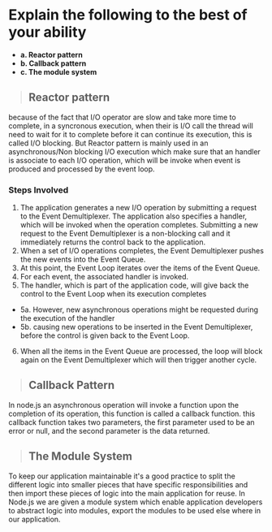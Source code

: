 # Explain the following to the best of your ability

- **a. Reactor pattern**
- **b. Callback pattern**
- **c. The module system**

> ## Reactor pattern
because of the fact that I/O operator are slow and take more time to complete, in a syncronous execution, when their is I/O call the thread will need to wait for it to complete before it can continue its execution, this  is called I/O blocking. But Reactor pattern is mainly used in an asynchronous/Non blocking I/O execution which make sure that an handler is associate to each I/O operation, which will be invoke when event is produced and processed by the event loop.

### Steps Involved
1. The application generates a new I/O operation by submitting a request to the Event Demultiplexer. 
The application also specifies a handler, which will be invoked when the operation completes. Submitting a new request to the Event Demultiplexer is a non-blocking call and it immediately returns the control back to the application.
2. When a set of I/O operations completes, the Event Demultiplexer pushes the new events into the Event Queue.
3. At this point, the Event Loop iterates over the items of the Event Queue.
4. For each event, the associated handler is invoked.
5. The handler, which is part of the application code, will give back the control to the Event Loop when its execution completes 
 - 5a. However, new asynchronous operations might be requested during the execution of the handler 
 - 5b. causing new operations to be inserted in the Event Demultiplexer, before the control is given back to the Event Loop.
6. When all the items in the Event Queue are processed, the loop will block again on the Event Demultiplexer which will then trigger another cycle.

> ## Callback Pattern
In node.js an asynchronous operation will invoke a function upon the completion of its operation, this function is called a callback function. this callback function takes two parameters, the first parameter used to be an error or null, and the second parameter is the data returned.

> ## The Module System
To keep our application maintainable it's a good practice to split the different logic into smaller pieces that have specific responsibilities and then import these pieces of logic into the main application for reuse. In Node.js we are given a module system which enable application developers to abstract logic into modules, export the modules to be used else where in our application.